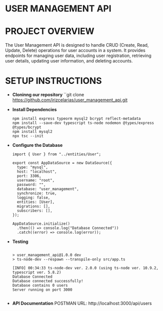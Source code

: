 # USER MANAGEMENT API
# PROJECT OVERVIEW
The User Management API is designed to handle CRUD (Create, Read, Update, Delete) operations for user accounts in a system. 
It provides endpoints for managing user data, including user registration, retrieving user details, updating user information, and deleting accounts.
# SETUP INSTRUCTIONS
- **Cloninng our repository**
  ``git clone https://github.com/irizcelarias/user_management_api.git
  
- **Install Dependencies**
  ```npm install 
  npm install express typeorm mysql2 bcrypt reflect-metadata
  npm install --save-dev typescript ts-node nodemon @types/express @types/bcrypt
  npm install mysql2
  npx tsc --init
  
- **Configure the Database**
  ```import { DataSource } from "typeorm";
  import { User } from "../entities/User";
  
  export const AppDataSource = new DataSource({
    type: "mysql",
    host: "localhost",
    port: 3306,
    username: "root",
    password: "",
    database: "user_management",
    synchronize: true,
    logging: false,
    entities: [User],
    migrations: [],
    subscribers: [],
  });
  
  AppDataSource.initialize()
    .then(() => console.log("Database Connected"))
    .catch((error) => console.log(error));

- **Testing**
  ```$ npm run dev
  
  > user_management_api@1.0.0 dev
  > ts-node-dev --respawn --transpile-only src/app.ts
  
  [INFO] 00:34:33 ts-node-dev ver. 2.0.0 (using ts-node ver. 10.9.2, typescript ver. 5.8.2)
  Database Connected
  Database connected successfully!
  Database contains 0 users
  Server running on port 3000

  
- **API Documentation**
  POSTMAN URL: http://localhost:3000/api/users
 
  
  


